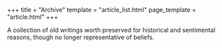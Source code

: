 +++
title = "Archive"
template = "article_list.html"
page_template = "article.html"
+++

A collection of old writings worth preserved for historical and sentimental reasons, though no longer representative of beliefs.